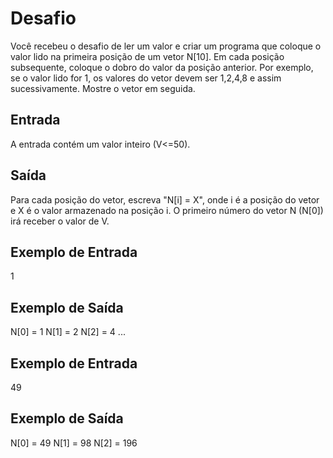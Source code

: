 # Desafio
Você recebeu o desafio de ler um valor e criar um programa que coloque o valor lido na primeira posição de um vetor N[10]. Em cada posição subsequente, coloque o dobro do valor da posição anterior. Por exemplo, se o valor lido for 1, os valores do vetor devem ser 1,2,4,8 e assim sucessivamente. Mostre o vetor em seguida.

## Entrada
A entrada contém um valor inteiro (V<=50).

## Saída
Para cada posição do vetor, escreva "N[i] = X", onde i é a posição do vetor e X é o valor armazenado na posição i. O primeiro número do vetor N (N[0]) irá receber o valor de V.

 
## Exemplo de Entrada	
1

## Exemplo de Saída
N[0] = 1
N[1] = 2
N[2] = 4
...

## Exemplo de Entrada	
49

## Exemplo de Saída
N[0] = 49
N[1] = 98
N[2] = 196